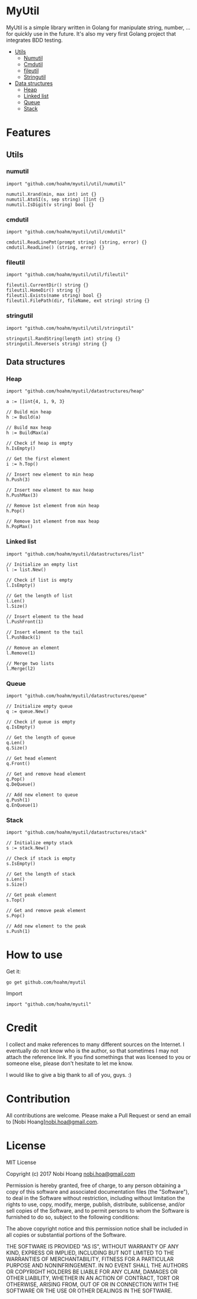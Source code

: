 # MyUtil

MyUtil is a simple library written in Golang for manipulate string, number, ... for quickly use in the future. It's also my very first Golang project that integrates BDD testing.

* [Utils](#utils)
  * [Numutil](#numutil)
  * [Cmdutil](#cmdutil)
  * [fileutil](#fileutil)
  * [Stringutil](#stringutil)
* [Data structures](#data-structures)
  * [Heap](#heap)
  * [Linked list](#linked-list)
  * [Queue](#queue)
  * [Stack](#stack)

# Features

## Utils

### numutil

    import "github.com/hoahm/myutil/util/numutil"

    numutil.Xrand(min, max int) int {}
    numutil.AtoSI(s, sep string) []int {}
    numutil.IsDigit(v string) bool {}

### cmdutil

    import "github.com/hoahm/myutil/util/cmdutil"

    cmdutil.ReadLinePmt(prompt string) (string, error) {}
    cmdutil.ReadLine() (string, error) {}

### fileutil

    import "github.com/hoahm/myutil/util/fileutil"

    fileutil.CurrentDir() string {}
    fileutil.HomeDir() string {}
    fileutil.Exists(name string) bool {}
    fileutil.FilePath(dir, fileName, ext string) string {}

### stringutil

    import "github.com/hoahm/myutil/util/stringutil"

    stringutil.RandString(length int) string {}
    stringutil.Reverse(s string) string {}

## Data structures

### Heap

    import "github.com/hoahm/myutil/datastructures/heap"

    a := []int{4, 1, 9, 3}

    // Build min heap
    h := Build(a)

    // Build max heap
    h := BuildMax(a)

    // Check if heap is empty
    h.IsEmpty()

    // Get the first element
    i := h.Top()

    // Insert new element to min heap
    h.Push(3)

    // Insert new element to max heap
    h.PushMax(3)

    // Remove 1st element from min heap
    h.Pop()

    // Remove 1st element from max heap
    h.PopMax()

### Linked list

    import "github.com/hoahm/myutil/datastructures/list"

    // Initialize an empty list
    l := list.New()
    
    // Check if list is empty
    l.IsEmpty()

    // Get the length of list
    l.Len()
    l.Size()

    // Insert element to the head
    l.PushFront(1)

    // Insert element to the tail
    l.PushBack(1)

    // Remove an element
    l.Remove(1)

    // Merge two lists
    l.Merge(l2)

### Queue

    import "github.com/hoahm/myutil/datastructures/queue"

    // Initialize empty queue
    q := queue.New()

    // Check if queue is empty
    q.IsEmpty()

    // Get the length of queue
    q.Len()
    q.Size()

    // Get head element
    q.Front()

    // Get and remove head element
    q.Pop()
    q.DeQueue()

    // Add new element to queue
    q.Push(1)
    q.EnQueue(1)

### Stack

    import "github.com/hoahm/myutil/datastructures/stack"

    // Initialize empty stack
    s := stack.New()    

    // Check if stack is empty
    s.IsEmpty()

    // Get the length of stack
    s.Len()
    s.Size()

    // Get peak element
    s.Top()

    // Get and remove peak element
    s.Pop()

    // Add new element to the peak
    s.Push(1)

# How to use

Get it:

    go get github.com/hoahm/myutil

Import

    import "github.com/hoahm/myutil"

# Credit

I collect and make references to many different sources on the Internet. I eventually do not know who is the author, so that sometimes I may not attach the reference link. If you find somethings that was licensed to you or someone else, please don't hesitate to let me know.

I would like to give a big thank to all of you, guys. :)        

# Contribution

All contributions are welcome. Please make a Pull Request or send an email to [Nobi Hoang]<nobi.hoa@gmail.com>.

# License

MIT License

Copyright (c) 2017 Nobi Hoang <nobi.hoa@gmail.com>

Permission is hereby granted, free of charge, to any person obtaining a copy
of this software and associated documentation files (the "Software"), to deal
in the Software without restriction, including without limitation the rights
to use, copy, modify, merge, publish, distribute, sublicense, and/or sell
copies of the Software, and to permit persons to whom the Software is
furnished to do so, subject to the following conditions:

The above copyright notice and this permission notice shall be included in all
copies or substantial portions of the Software.

THE SOFTWARE IS PROVIDED "AS IS", WITHOUT WARRANTY OF ANY KIND, EXPRESS OR
IMPLIED, INCLUDING BUT NOT LIMITED TO THE WARRANTIES OF MERCHANTABILITY,
FITNESS FOR A PARTICULAR PURPOSE AND NONINFRINGEMENT. IN NO EVENT SHALL THE
AUTHORS OR COPYRIGHT HOLDERS BE LIABLE FOR ANY CLAIM, DAMAGES OR OTHER
LIABILITY, WHETHER IN AN ACTION OF CONTRACT, TORT OR OTHERWISE, ARISING FROM,
OUT OF OR IN CONNECTION WITH THE SOFTWARE OR THE USE OR OTHER DEALINGS IN THE
SOFTWARE.